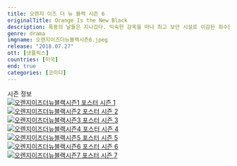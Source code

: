 ```yaml
---
title: 오렌지 이즈 더 뉴 블랙 시즌 6
originalTitle: Orange Is the New Black
description: 폭동의 날들은 지나갔다. 익숙한 감옥을 떠나 최고 보안 시설로 이감된 죄수들. 해묵은 분노가 들끓는 이곳에서 그들은 어떤 대가를 치르게 될까. 어떻게 해야 살아남을까.
genre: drama
imgname: 오렌지이즈더뉴블랙시즌6.jpeg
release: "2018.07.27"
ott: [넷플릭스]
countries: [미국]
end: true
categories: [코미디]
---
```


<div class="title bold">시즌 정보</div>

<div class="season-list">
<div class="item">
<a href="https://lesflix.github.io/drama/오렌지이즈더뉴블랙시즌1" >
<img src="/poster/오렌지이즈더뉴블랙시즌1.jpeg" alt="오렌지이즈더뉴블랙시즌1 포스터 ">
시즌 1</a>
</div>

<div class="item">
<a href="https://lesflix.github.io/drama/오렌지이즈더뉴블랙시즌2" >
<img src="/poster/오렌지이즈더뉴블랙시즌2.jpeg" alt="오렌지이즈더뉴블랙시즌2 포스터 ">
시즌 2</a>
</div>

<div class="item">
<a href="https://lesflix.github.io/drama/오렌지이즈더뉴블랙시즌3" >
<img src="/poster/오렌지이즈더뉴블랙시즌3.jpeg" alt="오렌지이즈더뉴블랙시즌3 포스터 ">
시즌 3</a>
</div>

<div class="item">
<a href="https://lesflix.github.io/drama/오렌지이즈더뉴블랙시즌4" >
<img src="/poster/오렌지이즈더뉴블랙시즌4.jpeg" alt="오렌지이즈더뉴블랙시즌4 포스터 ">
시즌 4</a>
</div>

<div class="item">
<a href="https://lesflix.github.io/drama/오렌지이즈더뉴블랙시즌5" >
<img src="/poster/오렌지이즈더뉴블랙시즌5.jpeg" alt="오렌지이즈더뉴블랙시즌5 포스터 ">
시즌 5</a>
</div>

<div class="item">
<a href="https://lesflix.github.io/drama/오렌지이즈더뉴블랙시즌6" >
<img src="/poster/오렌지이즈더뉴블랙시즌6.jpeg" alt="오렌지이즈더뉴블랙시즌6 포스터 ">
시즌 6</a>
</div>

<div class="item">
<a href="https://lesflix.github.io/drama/오렌지이즈더뉴블랙시즌7" >
<img src="/poster/오렌지이즈더뉴블랙시즌7.jpeg" alt="오렌지이즈더뉴블랙시즌7 포스터 ">
시즌 7</a>
</div>
</div>
